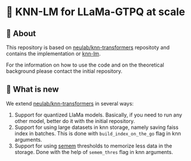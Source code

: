 # :blossom: KNN-LM for LLaMa-GTPQ at scale

## :blossom: About
This repository is based on [neulab/knn-transformers](https://github.com/neulab/knn-transformers) repositoty and contains the implementation or [knn-lm](https://arxiv.org/abs/1911.00172).

For the information on how to use the code and on the theoretical background please contact the initial repository.

## :blossom: What is new
We extend [neulab/knn-transformers](https://github.com/neulab/knn-transformers) in several ways:
1. Support for quantized LlaMa models. Basically, if you need to run any other model, better do it with the initial repository.
2. Support for using large datasets in knn storage, namely saving faiss index in batches. This is done with ```build_index_on_the_go``` flag in knn arguments.
3. Support for using [semem](https://arxiv.org/abs/2303.01421) thresholds to memorize less data in the storage. Done with the help of ```semem_thres``` flag in knn arguments.
